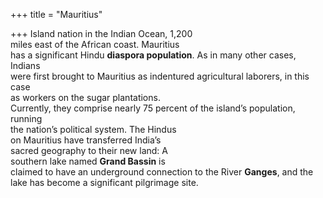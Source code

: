 +++
title = "Mauritius"

+++
Island nation in the Indian Ocean, 1,200  
miles east of the African coast. Mauritius  
has a significant Hindu **diaspora population**. As in many other cases, Indians  
were first brought to Mauritius as indentured agricultural laborers, in this case  
as workers on the sugar plantations.  
Currently, they comprise nearly 75 percent of the island’s population, running  
the nation’s political system. The Hindus  
on Mauritius have transferred India’s  
sacred geography to their new land: A  
southern lake named **Grand Bassin** is  
claimed to have an underground connection to the River **Ganges**, and the  
lake has become a significant pilgrimage site.